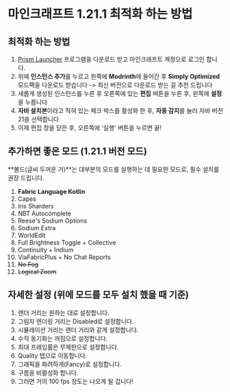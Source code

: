 # 마인크래프트 1.21.1 최적화 하는 방법
## 최적화 하는 방법
1. [Prism Launcher](https://prismlauncher.org/download/windows/) 프로그램을 다운로드 받고 마인크래프트 계정으로 로그인 합니다.
2. 위에 **인스턴스 추가**를 누르고 왼쪽에 **Modrinth**에 들어간 후 **Simply Optimized** 모드팩을 다운로드 받습니다
 -> 최신 버전으로 다운로드 받는 걸 추천 드립니다 
3. 새롭게 생성된 인스턴스를 누른 후 오른쪽에 있는 **편집** 버튼을 누른 후, 왼쪽에 **설정**을 누릅니다
4. **자바 설치본**이라고 적혀 있는 체크 박스를 활성화 한 후, **자동 감지**를 눌러 자바 버전 21을 선택합니다
5. 이제 편집 창을 닫은 후, 오른쪽에 '실행' 버튼을 누르면 끝!

## 추가하면 좋은 모드 (1.21.1 버전 모드)
**볼드(글씨 두꺼운 거)**는 대부분의 모드를 실행하는 데 필요한 모드로, 필수 설치를 권장 드립니다.
1. **Fabric Language Kotlin**
2. Capes
3. Iris Sharders
4. NBT Autocomplete
5. Reese's Sodium Options
6. Sodium Extra
7. WorldEdit
8. Full Brightness Toggle + Collective
9. Continuity + Indium
10. ViaFabricPlus + No Chat Reports
11. ~~No Fog~~
12. ~~Logical Zoom~~

## 자세한 설정 (위에 모드를 모두 설치 했을 때 기준)
1. 렌더 거리는 원하는 대로 설정합니다.
2. 그림자 렌더링 거리는 Disabled로 설정합니다.
3. 시뮬레이션 거리는 렌더 거리와 같게 설정합니다.
4. 수직 동기화는 꺼짐으로 설정합니다.
5. 최대 프레임률은 무제한으로 설정합니다.
6. Quality 탭으로 이동합니다.
7. 그래픽을 화려하게(Fancy)로 설정합니다.
8. 구름을 비활성화 합니다.
10. 그러면 거의 100 fps 정도는 나오게 될 겁니다!
